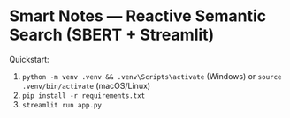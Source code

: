 
# Smart Notes — Reactive Semantic Search (SBERT + Streamlit)
Quickstart:
  1) `python -m venv .venv && .venv\Scripts\activate` (Windows) or `source .venv/bin/activate` (macOS/Linux)
  2) `pip install -r requirements.txt`
  3) `streamlit run app.py`
